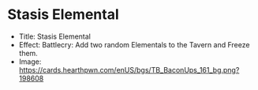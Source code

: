 # Stasis Elemental
- Title:  Stasis Elemental
- Effect:  Battlecry: Add two random Elementals to the Tavern and Freeze them.
- Image:  https://cards.hearthpwn.com/enUS/bgs/TB_BaconUps_161_bg.png?198608
